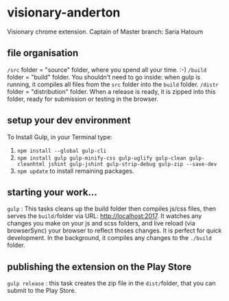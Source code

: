 # visionary-anderton

Visionary chrome extension.
Captain of Master branch: Saria Hatoum

## file organisation

`/src` folder = "source" folder, where you spend all your time. :-)
`/build` folder = "build" folder. You shouldn't need to go inside: when gulp is running, it compiles all files from the `src` folder into the `build` folder.
`/distr` folder = "distribution" folder. When a release is ready, it is zipped into this folder, ready for submission or testing in the browser.

## setup your dev environment

To Install Gulp, in your Terminal type:

1. `npm install --global gulp-cli`
2. `npm install gulp gulp-minify-css gulp-uglify gulp-clean gulp-cleanhtml jshint gulp-jshint gulp-strip-debug gulp-zip --save-dev`
3. `npm update` to install remaining packages.

## starting your work...

`gulp` : This tasks cleans up the build folder then compiles js/css files, then serves the `build/`folder via URL: [http://localhost:2017](http://localhost:2017). It watches any changes you make on your js and scss folders, and live reload (via browserSync) your browser to reflect thoses changes. It is perfect for quick development.  In the background, it compiles any changes to the `./build` folder.

## publishing the extension on the Play Store

`gulp release` : this task creates the zip file in the `dist/`folder, that you can submit to the Play Store.


